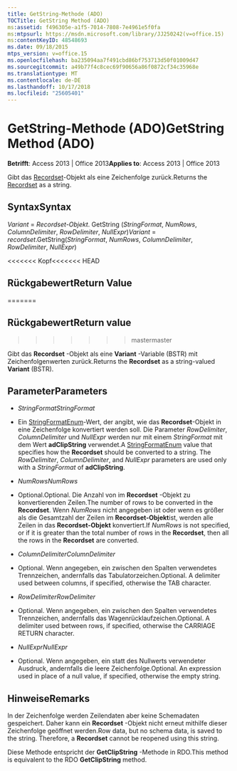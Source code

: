 ```yaml
---
title: GetString-Methode (ADO)
TOCTitle: GetString Method (ADO)
ms:assetid: f496305e-a1f5-7014-7808-7e4961e5f0fa
ms:mtpsurl: https://msdn.microsoft.com/library/JJ250242(v=office.15)
ms:contentKeyID: 48548693
ms.date: 09/18/2015
mtps_version: v=office.15
ms.openlocfilehash: ba235094aa7f491cbd86bf753713d50f01009d47
ms.sourcegitcommit: a49b77f4c8cec69f90656a86f0872cf34c35968e
ms.translationtype: MT
ms.contentlocale: de-DE
ms.lasthandoff: 10/17/2018
ms.locfileid: "25605401"
---
```

# <a name="getstring-method-ado"></a><span data-ttu-id="20ba2-102">GetString-Methode (ADO)</span><span class="sxs-lookup"><span data-stu-id="20ba2-102">GetString Method (ADO)</span></span>


<span data-ttu-id="20ba2-103">**Betrifft**: Access 2013 | Office 2013</span><span class="sxs-lookup"><span data-stu-id="20ba2-103">**Applies to**: Access 2013 | Office 2013</span></span>


<span data-ttu-id="20ba2-104">Gibt das [Recordset](recordset-object-ado.md)-Objekt als eine Zeichenfolge zurück.</span><span class="sxs-lookup"><span data-stu-id="20ba2-104">Returns the [Recordset](recordset-object-ado.md) as a string.</span></span>

## <a name="syntax"></a><span data-ttu-id="20ba2-105">Syntax</span><span class="sxs-lookup"><span data-stu-id="20ba2-105">Syntax</span></span>

<span data-ttu-id="20ba2-106">*Variant* = *Recordset-Objekt*. GetString (*StringFormat*, *NumRows*, *ColumnDelimiter*, *RowDelimiter*, *NullExpr*)</span><span class="sxs-lookup"><span data-stu-id="20ba2-106">*Variant* = *recordset*.GetString(*StringFormat*, *NumRows*, *ColumnDelimiter*, *RowDelimiter*, *NullExpr*)</span></span>

<span data-ttu-id="20ba2-107"><<<<<<< Kopf</span><span class="sxs-lookup"><span data-stu-id="20ba2-107"><<<<<<< HEAD</span></span>
## <a name="return-value"></a><span data-ttu-id="20ba2-108">Rückgabewert</span><span class="sxs-lookup"><span data-stu-id="20ba2-108">Return Value</span></span>
=======
## <a name="return-value"></a><span data-ttu-id="20ba2-109">Rückgabewert</span><span class="sxs-lookup"><span data-stu-id="20ba2-109">Return value</span></span>
>>>>>>> <span data-ttu-id="20ba2-110">master</span><span class="sxs-lookup"><span data-stu-id="20ba2-110">master</span></span>

<span data-ttu-id="20ba2-111">Gibt das **Recordset** -Objekt als eine **Variant** -Variable (BSTR) mit Zeichenfolgenwerten zurück.</span><span class="sxs-lookup"><span data-stu-id="20ba2-111">Returns the **Recordset** as a string-valued **Variant** (BSTR).</span></span>

## <a name="parameters"></a><span data-ttu-id="20ba2-112">Parameter</span><span class="sxs-lookup"><span data-stu-id="20ba2-112">Parameters</span></span>

  - <span data-ttu-id="20ba2-113">*StringFormat*</span><span class="sxs-lookup"><span data-stu-id="20ba2-113">*StringFormat*</span></span>

  - <span data-ttu-id="20ba2-p101">Ein [StringFormatEnum](stringformatenum.md)-Wert, der angibt, wie das **Recordset**-Objekt in eine Zeichenfolge konvertiert werden soll. Die Parameter *RowDelimiter*, *ColumnDelimiter* und *NullExpr* werden nur mit einem *StringFormat* mit dem Wert **adClipString** verwendet.</span><span class="sxs-lookup"><span data-stu-id="20ba2-p101">A [StringFormatEnum](stringformatenum.md) value that specifies how the **Recordset** should be converted to a string. The *RowDelimiter*, *ColumnDelimiter*, and *NullExpr* parameters are used only with a *StringFormat* of **adClipString**.</span></span>

  - <span data-ttu-id="20ba2-116">*NumRows*</span><span class="sxs-lookup"><span data-stu-id="20ba2-116">*NumRows*</span></span>

  - <span data-ttu-id="20ba2-117">Optional.</span><span class="sxs-lookup"><span data-stu-id="20ba2-117">Optional.</span></span> <span data-ttu-id="20ba2-118">Die Anzahl von im **Recordset** -Objekt zu konvertierenden Zeilen.</span><span class="sxs-lookup"><span data-stu-id="20ba2-118">The number of rows to be converted in the **Recordset**.</span></span> <span data-ttu-id="20ba2-119">Wenn *NumRows* nicht angegeben ist oder wenn es größer als die Gesamtzahl der Zeilen im **Recordset-Objekt**ist, werden alle Zeilen in das **Recordset-Objekt** konvertiert.</span><span class="sxs-lookup"><span data-stu-id="20ba2-119">If *NumRows* is not specified, or if it is greater than the total number of rows in the **Recordset**, then all the rows in the **Recordset** are converted.</span></span>

  - <span data-ttu-id="20ba2-120">*ColumnDelimiter*</span><span class="sxs-lookup"><span data-stu-id="20ba2-120">*ColumnDelimiter*</span></span>

  - <span data-ttu-id="20ba2-p103">Optional. Wenn angegeben, ein zwischen den Spalten verwendetes Trennzeichen, andernfalls das Tabulatorzeichen.</span><span class="sxs-lookup"><span data-stu-id="20ba2-p103">Optional. A delimiter used between columns, if specified, otherwise the TAB character.</span></span>

  - <span data-ttu-id="20ba2-123">*RowDelimiter*</span><span class="sxs-lookup"><span data-stu-id="20ba2-123">*RowDelimiter*</span></span>

  - <span data-ttu-id="20ba2-p104">Optional. Wenn angegeben, ein zwischen den Spalten verwendetes Trennzeichen, andernfalls das Wagenrücklaufzeichen.</span><span class="sxs-lookup"><span data-stu-id="20ba2-p104">Optional. A delimiter used between rows, if specified, otherwise the CARRIAGE RETURN character.</span></span>

  - <span data-ttu-id="20ba2-126">*NullExpr*</span><span class="sxs-lookup"><span data-stu-id="20ba2-126">*NullExpr*</span></span>

  - <span data-ttu-id="20ba2-p105">Optional. Wenn angegeben, ein statt des Nullwerts verwendeter Ausdruck, andernfalls die leere Zeichenfolge.</span><span class="sxs-lookup"><span data-stu-id="20ba2-p105">Optional. An expression used in place of a null value, if specified, otherwise the empty string.</span></span>

## <a name="remarks"></a><span data-ttu-id="20ba2-129">Hinweise</span><span class="sxs-lookup"><span data-stu-id="20ba2-129">Remarks</span></span>

<span data-ttu-id="20ba2-p106">In der Zeichenfolge werden Zeilendaten aber keine Schemadaten gespeichert. Daher kann ein **Recordset** -Objekt nicht erneut mithilfe dieser Zeichenfolge geöffnet werden.</span><span class="sxs-lookup"><span data-stu-id="20ba2-p106">Row data, but no schema data, is saved to the string. Therefore, a **Recordset** cannot be reopened using this string.</span></span>

<span data-ttu-id="20ba2-132">Diese Methode entspricht der **GetClipString** -Methode in RDO.</span><span class="sxs-lookup"><span data-stu-id="20ba2-132">This method is equivalent to the RDO **GetClipString** method.</span></span>

